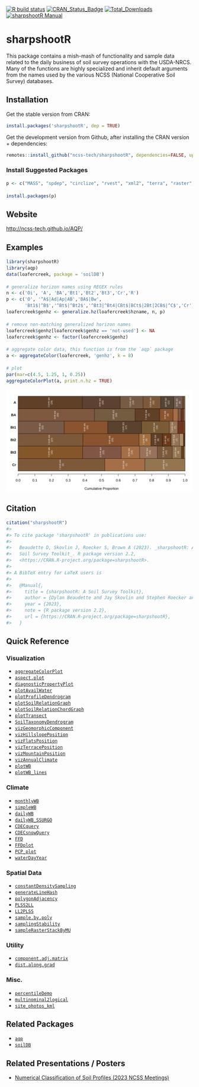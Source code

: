 
[![R build
status](https://github.com/ncss-tech/sharpshootR/workflows/R-CMD-check/badge.svg)](https://github.com/ncss-tech/sharpshootR/actions)
[![CRAN_Status_Badge](http://www.r-pkg.org/badges/version/sharpshootR)](http://cran.r-project.org/web/packages/sharpshootR)
[![Total_Downloads](http://cranlogs.r-pkg.org/badges/grand-total/sharpshootR)](https://cran.r-project.org/package=sharpshootR)
[![sharpshootR
Manual](https://img.shields.io/badge/docs-HTML-informational)](http://ncss-tech.github.io/sharpshootR/)

# sharpshootR

This package contains a mish-mash of functionality and sample data
related to the daily business of soil survey operations with the
USDA-NRCS. Many of the functions are highly specialized and inherit
default arguments from the names used by the various NCSS (National
Cooperative Soil Survey) databases.

## Installation

Get the stable version from CRAN:

``` r
install.packages('sharpshootR', dep = TRUE)
```

Get the development version from Github, after installing the CRAN
version + dependencies:

``` r
remotes::install_github("ncss-tech/sharpshootR", dependencies=FALSE, upgrade=FALSE, build=FALSE)
```

### Install Suggested Packages

``` r
p <- c("MASS", "spdep", "circlize", "rvest", "xml2", "terra", "raster", "exactextractr", "httr", "jsonlite", "igraph", "dendextend", "testthat", "hydromad", "latticeExtra", "farver", "venn", "gower", "daymetr", "elevatr", "Evapotranspiration", "zoo", "SoilTaxonomy", "sf", "Hmisc")

install.packages(p)
```

## Website

<http://ncss-tech.github.io/AQP/>

## Examples

``` r
library(sharpshootR)
library(aqp)
data(loafercreek, package = 'soilDB')

# generalize horizon names using REGEX rules
n <- c('Oi', 'A', 'BA','Bt1','Bt2','Bt3','Cr','R')
p <- c('O', '^A$|Ad|Ap|AB','BA$|Bw', 
       'Bt1$|^B$','^Bt$|^Bt2$','^Bt3|^Bt4|CBt$|BCt$|2Bt|2CB$|^C$','Cr','R')
loafercreek$genhz <- generalize.hz(loafercreek$hzname, n, p)

# remove non-matching generalized horizon names
loafercreek$genhz[loafercreek$genhz == 'not-used'] <- NA
loafercreek$genhz <- factor(loafercreek$genhz)

# aggregate color data, this function is from the `aqp` package
a <- aggregateColor(loafercreek, 'genhz', k = 8)

# plot
par(mar=c(4.5, 1.25, 1, 0.25))
aggregateColorPlot(a, print.n.hz = TRUE)
```

<img src="man/figures/README-unnamed-chunk-5-1.svg" style="display: block; margin: auto;" />

## Citation

``` r
citation("sharpshootR")
#> 
#> To cite package 'sharpshootR' in publications use:
#> 
#>   Beaudette D, Skovlin J, Roecker S, Brown A (2023). _sharpshootR: A
#>   Soil Survey Toolkit_. R package version 2.2,
#>   <https://CRAN.R-project.org/package=sharpshootR>.
#> 
#> A BibTeX entry for LaTeX users is
#> 
#>   @Manual{,
#>     title = {sharpshootR: A Soil Survey Toolkit},
#>     author = {Dylan Beaudette and Jay Skovlin and Stephen Roecker and Andrew Brown},
#>     year = {2023},
#>     note = {R package version 2.2},
#>     url = {https://CRAN.R-project.org/package=sharpshootR},
#>   }
```

## Quick Reference

### Visualization

- [`aggregateColorPlot`](http://ncss-tech.github.io/sharpshootR/reference/aggregateColorPlot.html)
- [`aspect.plot`](http://ncss-tech.github.io/sharpshootR/reference/aspect.plot.html)
- [`diagnosticPropertyPlot`](http://ncss-tech.github.io/sharpshootR/reference/diagnosticPropertyPlot.html)
- [`plotAvailWater`](http://ncss-tech.github.io/sharpshootR/reference/plotAvailWater.html)
- [`plotProfileDendrogram`](http://ncss-tech.github.io/sharpshootR/reference/plotProfileDendrogram.html)
- [`plotSoilRelationGraph`](http://ncss-tech.github.io/sharpshootR/reference/plotSoilRelationGraph.html)
- [`plotSoilRelationChordGraph`](http://ncss-tech.github.io/sharpshootR/reference/plotSoilRelationChordGraph.html)
- [`plotTransect`](http://ncss-tech.github.io/sharpshootR/reference/plotTransect.html)
- [`SoilTaxonomyDendrogram`](http://ncss-tech.github.io/sharpshootR/reference/SoilTaxonomyDendrogram.html)
- [`vizGeomorphicComponent`](http://ncss-tech.github.io/sharpshootR/reference/vizHillslopePosition.html)
- [`vizHillslopePosition`](http://ncss-tech.github.io/sharpshootR/reference/vizHillslopePosition.html)
- [`vizFlatsPosition`](http://ncss-tech.github.io/sharpshootR/reference/vizFlatsPosition.html)
- [`vizTerracePosition`](http://ncss-tech.github.io/sharpshootR/reference/vizTerracePosition.html)
- [`vizMountainPosition`](http://ncss-tech.github.io/sharpshootR/reference/vizMountainPosition.html)
- [`vizAnnualClimate`](http://ncss-tech.github.io/sharpshootR/reference/vizAnnualClimate.html)
- [`plotWB`](http://ncss-tech.github.io/sharpshootR/reference/plotWB.html)
- [`plotWB_lines`](http://ncss-tech.github.io/sharpshootR/reference/plotWB_lines.html)

### Climate

- [`monthlyWB`](http://ncss-tech.github.io/sharpshootR/reference/monthlyWB.html)
- [`simpleWB`](http://ncss-tech.github.io/sharpshootR/reference/simpleWB.html)
- [`dailyWB`](http://ncss-tech.github.io/sharpshootR/reference/dailyWB.html)
- [`dailyWB_SSURGO`](http://ncss-tech.github.io/sharpshootR/reference/dailyWB_SSURGO.html)
- [`CDECquery`](http://ncss-tech.github.io/sharpshootR/reference/CDECquery.html)
- [`CDECsnowQuery`](http://ncss-tech.github.io/sharpshootR/reference/CDECsnowQuery.html)
- [`FFD`](http://ncss-tech.github.io/sharpshootR/reference/FFD.html)
- [`FFDplot`](http://ncss-tech.github.io/sharpshootR/reference/FFD.html)
- [`PCP_plot`](http://ncss-tech.github.io/sharpshootR/reference/PCP_plot.html)
- [`waterDayYear`](http://ncss-tech.github.io/sharpshootR/reference/waterDayYear.html)

### Spatial Data

- [`constantDensitySampling`](http://ncss-tech.github.io/sharpshootR/reference/constantDensitySampling.html)
- [`generateLineHash`](http://ncss-tech.github.io/sharpshootR/reference/generateLineHash.html)
- [`polygonAdjacency`](http://ncss-tech.github.io/sharpshootR/reference/polygonAdjacency.html)
- [`PLSS2LL`](http://ncss-tech.github.io/sharpshootR/reference/PLSS2LL.html)
- [`LL2PLSS`](http://ncss-tech.github.io/sharpshootR/reference/LL2PLSS.html)
- [`sample.by.poly`](http://ncss-tech.github.io/sharpshootR/reference/sample.by.poly.html)
- [`samplingStability`](http://ncss-tech.github.io/sharpshootR/reference/samplingStability.html)
- [`sampleRasterStackByMU`](http://ncss-tech.github.io/sharpshootR/reference/sampleRasterStackByMU.html)

### Utility

- [`component.adj.matrix`](http://ncss-tech.github.io/sharpshootR/reference/component.adj.matrix.html)
- [`dist.along.grad`](http://ncss-tech.github.io/sharpshootR/reference/dist.along.grad.html)

### Misc.

- [`percentileDemo`](http://ncss-tech.github.io/sharpshootR/reference/percentileDemo.html)
- [`multinominal2logical`](http://ncss-tech.github.io/sharpshootR/reference/multinominal2logical.html)
- [`site_photos_kml`](http://ncss-tech.github.io/sharpshootR/reference/site_photos_kml.html)

## Related Packages

- [`aqp`](https://github.com/ncss-tech/aqp)
- [`soilDB`](https://github.com/ncss-tech/soilDB)

## Related Presentations / Posters

- [Numerical Classification of Soil Profiles (2023 NCSS
  Meetings)](https://ncss-tech.github.io/AQP/presentations/2023-NCSS-NCSP-poster.pdf)
